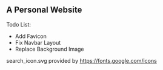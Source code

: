 ## A Personal Website

Todo List:
* Add Favicon
* Fix Navbar Layout
* Replace Background Image

search_icon.svg provided by https://fonts.google.com/icons